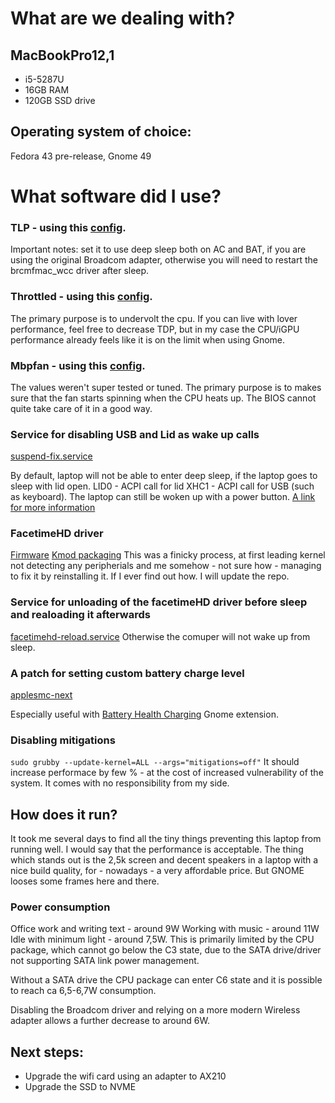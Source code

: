 # What are we dealing with?
## MacBookPro12,1
- i5-5287U
- 16GB RAM
- 120GB SSD drive

## Operating system of choice:
Fedora 43 pre-release, Gnome 49

# What software did I use?
### TLP - using this [config](tlp.conf). 
Important notes: set it to use deep sleep both on AC and BAT, if you are using the original Broadcom adapter, otherwise you will need to restart the brcmfmac_wcc driver after sleep.

### Throttled - using this [config](throttled.conf). 
The primary purpose is to undervolt the cpu. If you can live with lover performance, feel free to decrease TDP, but in my case the CPU/iGPU performance already feels like it is on the limit when using Gnome.

### Mbpfan - using this [config](mbpfan.conf).
The values weren't super tested or tuned. The primary purpose is to makes sure that the fan starts spinning when the CPU heats up. The BIOS cannot quite take care of it in a good way.

### Service for disabling USB and Lid as wake up calls 
[suspend-fix.service](suspend-fix.service)

By default, laptop will not be able to enter deep sleep, if the laptop goes to sleep with lid open. 
LID0 - ACPI call for lid
XHC1 - ACPI call for USB (such as keyboard).
The laptop can still be woken up with a power button.
[A link for more information](https://askubuntu.com/a/1203159)

### FacetimeHD driver
[Firmware](https://github.com/patjak/facetimehd/wiki/Get-Started#firmware-extraction)
[Kmod packaging](https://discussion.fedoraproject.org/t/mulderje-intel-mac-rpms/130045)
This was a finicky process, at first leading kernel not detecting any peripherials and me somehow - not sure how - managing to fix it by reinstalling it. If I ever find out how. I will update the repo.

### Service for unloading of the facetimeHD driver before sleep and realoading it afterwards
[facetimehd-reload.service](facetimehd-reload.service)
Otherwise the comuper will not wake up from sleep.

### A patch for setting custom battery charge level
[applesmc-next](https://github.com/c---/applesmc-next)

Especially useful with [Battery Health Charging](https://github.com/maniacx/Battery-Health-Charging/) Gnome extension.

### Disabling mitigations
`sudo grubby --update-kernel=ALL --args="mitigations=off"`
It should increase performace by few % - at the cost of increased vulnerability of the system. It comes with no responsibility from my side.

## How does it run?
It took me several days to find all the tiny things preventing this laptop from running well. I would say that the performance is acceptable. The thing which stands out is the 2,5k screen and decent speakers in a laptop with a nice build quality, for - nowadays - a very affordable price. But GNOME looses some frames here and there.

### Power consumption
Office work and writing text - around 9W
Working with music - around 11W
Idle with minimum light - around 7,5W.
This is primarily limited by the CPU package, which cannot go below the C3 state, due to the SATA drive/driver not supporting SATA link power management.

Without a SATA drive the CPU package can enter C6 state and it is possible to reach ca 6,5-6,7W consumption. 

Disabling the Broadcom driver and relying on a more modern Wireless adapter allows a further decrease to around 6W.

## Next steps:
- Upgrade the wifi card using an adapter to AX210
- Upgrade the SSD to NVME
